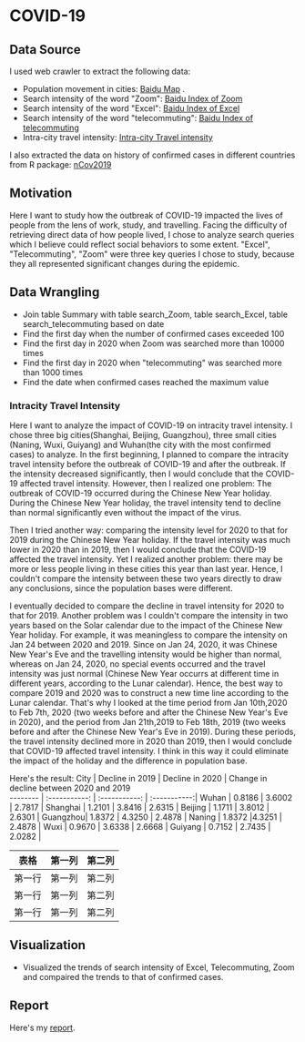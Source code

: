 # COVID-19
## Data Source
I used web crawler to extract the following data:
- Population movement in cities: [Baidu Map](http://qianxi.baidu.com/) .
- Search intensity of the word "Zoom": [Baidu Index of Zoom](http://index.baidu.com/v2/main/index.html#/trend/zoom?words=zoom)
- Search intensity of the word "Excel": [Baidu Index of Excel](http://index.baidu.com/v2/main/index.html#/trend/excel?words=excel)
- Search intensity of the word "telecommuting": [Baidu Index of telecommuting](http://index.baidu.com/v2/main/index.html#/trend/%E8%BF%9C%E7%A8%8B%E5%8A%9E%E5%85%AC?words=%E8%BF%9C%E7%A8%8B%E5%8A%9E%E5%85%AC)
- Intra-city travel intensity: [Intra-city Travel intensity](https://qianxi.baidu.com/)

I also extracted the data on history of confirmed cases in different countries from R package: [nCov2019](https://github.com/canghailan/Wuhan-2019-nCoV)

## Motivation
Here I want to study how the outbreak of COVID-19 impacted the lives of people from the lens of work, study, and travelling.
Facing the difficulty of retrieving direct data of how people lived, I chose to analyze search queries which I believe could reflect social behaviors to some extent. "Excel", "Telecommuting", "Zoom" were three key queries I chose to study, because they all represented significant changes during the epidemic. 

## Data Wrangling
- Join table Summary with table search_Zoom, table search_Excel, table search_telecommuting based on date
- Find the first day when the number of confirmed cases exceeded 100
- Find the first day in 2020 when Zoom was searched more than 10000 times
- Find the first day in 2020 when "telecommuting" was searched more than 1000 times
- Find the date when confirmed cases reached the maximum value





### Intracity Travel Intensity 
Here I want to analyze the impact of COVID-19 on intracity travel intensity. I chose three big cities(Shanghai, Beijing, Guangzhou), three small cities (Naning, Wuxi, Guiyang) and Wuhan(the city with the most confirmed cases) to analyze. 
In the first beginning, I planned to compare the intracity travel intensity before the outbreak of COVID-19 and after the outbreak.
If the intensity decreased significantly, then I would conclude that the COVID-19 affected travel intensity.
However, then I realized one problem: 
The outbreak of COVID-19 occurred during the Chinese New Year holiday. During the Chinese New Year holiday, the travel intensity tend to decline than normal significantly even without the impact of the virus.

Then I tried another way: comparing the intensity level for 2020 to that for 2019 during the Chinese New Year holiday.
If the travel intensity was much lower in 2020 than in 2019, then I would conclude that the COVID-19 affected the travel intensity.
Yet I realized another problem: there may be more or less people living in these cities this year than last year. Hence, I couldn't compare the intensity between these two years directly to draw any conclusions, since the population bases were different.

I eventually decided to compare the decline in travel intensity for 2020 to that for 2019.
Another problem was I couldn't compare the intensity in two years based on the Solar calendar due to the impact of the Chinese New Year holiday. For example, it was meaningless to compare the intensity on Jan 24 between 2020 and 2019. Since on Jan 24, 2020, it was Chinese New Year's Eve and the travelling intensity would be higher than normal, whereas on Jan 24, 2020, no special events occurred and the travel intensity was just normal (Chinese New Year occurrs at different time in different years, according to the Lunar calendar). Hence, the best way to compare 2019 and 2020 was to construct a new time line according to the Lunar calendar. 
That's why I looked at the time period from Jan 10th,2020 to Feb 7th, 2020 (two weeks before and after the Chinese New Year's Eve in 2020), and the period from Jan 21th,2019 to Feb 18th, 2019 (two weeks before and after the Chinese New Year's Eve in 2019).
During these periods, the travel intensity declined more in 2020 than 2019, then I would conclude that COVID-19 affected travel intensity. I think in this way it could eliminate the impact of the holiday and the difference in population base.

Here's the result:
 City     | Decline in 2019  | Decline in 2020  | Change in decline between 2020 and 2019   
 -------- | :-----------:    | :-----------:    | :-----------:|
 Wuhan    | 0.8186           | 3.6002           | 2.7817       |
 Shanghai | 1.2101           | 3.8416           | 2.6315       |
 Beijing  | 1.1711           | 3.8012           | 2.6301       |
 Guangzhou| 1.8372           | 4.3250           | 2.4878       |
 Naning   | 1.8372           |4.3251            | 2.4878       |
 Wuxi     | 0.9670           | 3.6338           | 2.6668       |
 Guiyang  | 0.7152           | 2.7435           | 2.0282       |


| 表格      | 第一列     | 第二列     |
| ---------- | :-----------:  | :-----------: |
| 第一行     | 第一列     | 第二列     |
| 第一行     | 第一列     | 第二列     |
| 第一行     | 第一列     | 第二列     |

## Visualization
- Visualized the trends of search intensity of Excel, Telecommuting, Zoom and compaired the trends to that of confirmed cases.

## Report 
Here's my [report](https://rpubs.com/Ciel_Zhao/586497).
